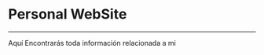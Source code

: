 # Personal WebSite
-------------------------------
Aquí Encontrarás toda información relacionada a mi
